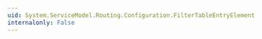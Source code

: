 ```yaml
---
uid: System.ServiceModel.Routing.Configuration.FilterTableEntryElement.EndpointName
internalonly: False
---
```

